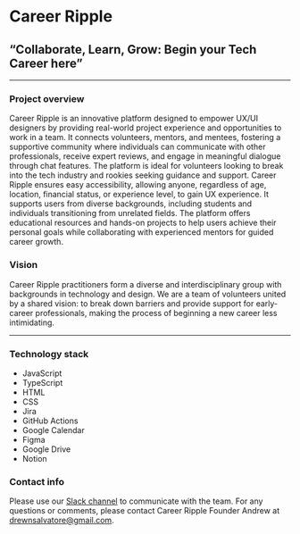 # Career Ripple

## “Collaborate, Learn, Grow: Begin your Tech Career here”
***
### Project overview
Career Ripple is an innovative platform designed to empower UX/UI designers by providing real-world project experience and opportunities to work in a team. It connects volunteers, mentors, and mentees, fostering a supportive community where individuals can communicate with other professionals, receive expert reviews, and engage in meaningful dialogue through chat features. The platform is ideal for volunteers looking to break into the tech industry and rookies seeking guidance and support.
Career Ripple ensures easy accessibility, allowing anyone, regardless of age, location, financial status, or experience level, to gain UX experience. It supports users from diverse backgrounds, including students and individuals transitioning from unrelated fields. The platform offers educational resources and hands-on projects to help users achieve their personal goals while collaborating with experienced mentors for guided career growth. 
### Vision
Career Ripple practitioners form a diverse and interdisciplinary group with backgrounds in technology and design. We are a team of volunteers united by a shared vision: to break down barriers and provide support for early-career professionals, making the process of beginning a new career less intimidating.
***

### Technology stack

* JavaScript
* TypeScript
* HTML
* CSS
* Jira
* GitHub Actions
* Google Calendar
* Figma
* Google Drive
* Notion


### Contact info

Please use our [Slack channel](https://careerrippleteam.slack.com) to communicate with the team.
For any questions or comments, please contact Career Ripple Founder Andrew at drewnsalvatore@gmail.com.